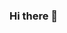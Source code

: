 ### Hi there 👋

<!--
**Jayalakshmi321/Jayalakshmi321** is a ✨ _special_ ✨ repository because its `README.md` (this file) appears on your GitHub profile.

Here are some ideas to get you started:

- 🔭 I’m currently working on Web development
- 🌱 I’m currently learning App development
- 👯 I’m looking to collaborate on ...
- 📫 How to reach me: insta @jayalakshmi_srinivas
-->
